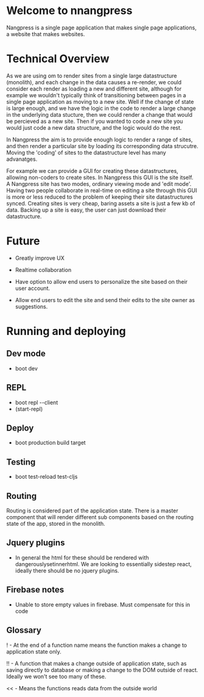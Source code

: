 # Welcome to nnangpress

Nangpress is a single page application that makes single page applications, a website that makes websites. 

# Technical Overview

As we are using om to render sites from a single large datastructure (monolith), and each change in the data 
causes a re-render, we could consider each render as loading a new and different site, although for example we wouldn't 
typically think of transitioning between pages in a single page application as moving to a new site. Well 
if the change of state is large enough, and we have the logic in the code to render a large change in 
the underlying data stucture, then we could render a change that would be percieved as a new site. 
Then if you wanted to code a new site you would just code a new data structure, and the logic would do the rest. 

In Nangpress the aim is to provide enough logic to render a range of sites, and then render a particular site by 
loading its corresponding data strucutre. Moving the 'coding' of sites to the datastructure level has many advanatges.

For example we can provide a GUI for creating these datastructures, allowing non-coders to create sites. In Nangpress 
this GUI is the site itself. A Nangpress site has two modes, ordinary viewing mode and 'edit mode'. 
Having two people collaborate in real-time on editing a site through this GUI is more or 
less reduced to the problem of keeping their site datastructures synced. Creating sites is very cheap, baring assets 
a site is just a few kb of data. Backing up a site is easy, the user can just download their datastructure. 

# Future 

- Greatly improve UX

- Realtime collaboration

- Have option to allow end users to personalize the site based on their user account. 

- Allow end users to edit the site and send their edits to the site owner as suggestions.

# Running and deploying

## Dev mode
- boot dev

## REPL
- boot repl --client
- (start-repl)

## Deploy
- boot production build target

## Testing 

- boot test-reload test-cljs

## Routing

Routing is considered part of the application state. There is a master component that will render 
different sub components based on the routing state of the app, stored in the monolith.

## Jquery plugins

- In general the html for these should be rendered with dangerouslysetinnerhtml.
We are looking to essentially sidestep react, ideally there should be no
jquery plugins.

## Firebase notes

- Unable to store empty values in firebase. Must compensate for this in code

## Glossary 

! - At the end of a function name means the function makes a change to application state only. 

!! - A function that makes a change outside of application state, such as saving directly to database or 
making a change to the DOM outside of react. Ideally we won't see too many of these.

<< - Means the functions reads data from the outside world

